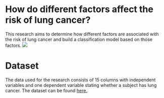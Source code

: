 # How do different factors affect the risk of lung cancer?
This research aims to determine how different factors are associated with the risk of lung cancer and build a classification model based on those factors. 
<img src="https://encrypted-tbn0.gstatic.com/images?q=tbn:ANd9GcSfP3kxirueVvH6uePuDEXEx6cNv-v9R2TLTA&s">
# Dataset 
The data used for the research consists of 15 columns with independent variables and one dependent variable stating whether a subject has lung cancer.
The dataset can be found <a href="https://www.kaggle.com/datasets/mysarahmadbhat/lung-cancer">here.</a>

